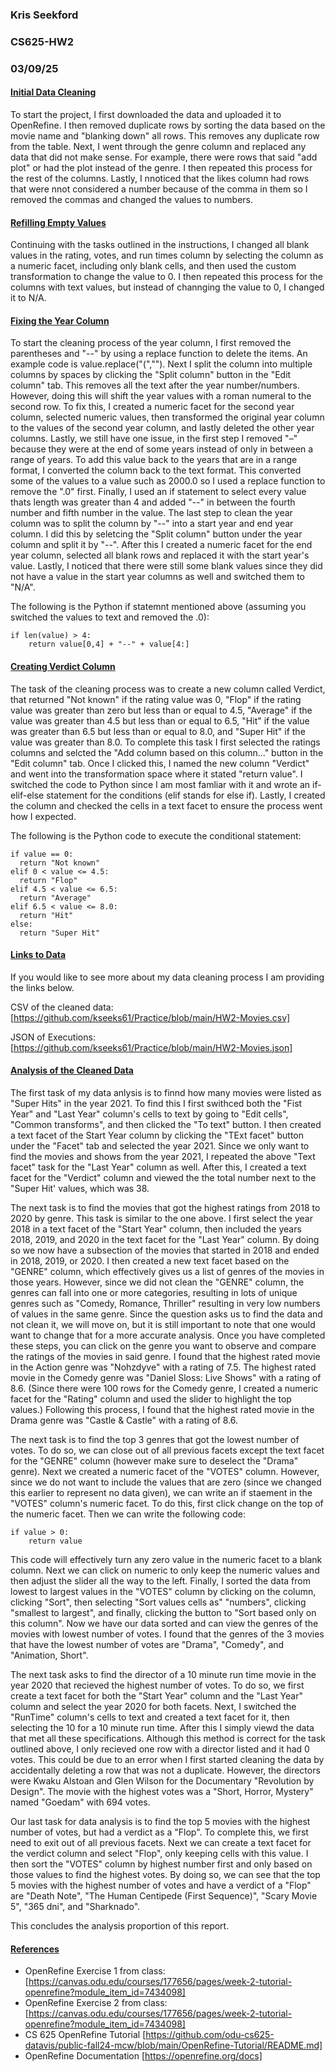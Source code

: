 ### Kris Seekford
### CS625-HW2
### 03/09/25

#### <ins>Initial Data Cleaning
To start the project, I first downloaded the data and uploaded it to OpenRefine. I then removed duplicate rows by sorting the data based on the movie name and "blanking down" all rows. This removes any duplicate row from the table. Next, I went through the genre column and replaced any data that did not make sense. For example, there were rows that said "add plot" or had the plot instead of the genre. I then repeated this process for the rest of the columns. Lastly, I nnoticed that the likes column had rows that were nnot considered a number because of the comma in them so I removed the commas and changed the values to numbers.

#### <ins>Refilling Empty Values
Continuing with the tasks outlined in the instructions, I changed all blank values in the rating, votes, and run times column by selecting the column as a numeric facet, including only blank cells, and then used the custom transformation to change the value to 0. I then repeated this process for the columns with text values, but instead of channging the value to 0, I changed it to N/A.


#### <ins>Fixing the Year Column
To start the cleaning process of the year column, I first removed the parentheses and "--" by using a replace function to delete the items. An example code is value.replace("(",""). Next I split the column into multiple columns by spaces by clicking the "Split column" button in the "Edit column" tab. This removes all the text after the year number/numbers. However, doing this will shift the year values with a roman numeral to the second row. To fix this, I created a numeric facet for the second year column, selected numeric values, then transformed the original year column to the values of the second year column, and lastly deleted the other year columns. Lastly, we still have one issue, in the first step I removed "–" because they were at the end of some years instead of only in between a range of years. To add this value back to the years that are in a range format, I converted the column back to the text format. This converted some of the values to a value such as 2000.0 so I used a replace function to remove the ".0" first. Finally, I used an if statement to select every value thats length was greater than 4 and added "--" in between the fourth number and fifth number in the value. The last step to clean the year column was to split the column by "--" into a start year and end year column. I did this by seletcing the "Split column" button under the year column and split it by "--". After this I created a numeric facet for the end year column, selected all blank rows and replaced it with the start year's value. Lastly, I noticed that there were still some blank values since they did not have a value in the start year columns as well and switched them to "N/A".

The following is the Python if statemnt mentioned above (assuming you switched the values to text and removed the .0):

    if len(value) > 4:
        return value[0,4] + "--" + value[4:]


#### <ins>Creating Verdict Column
The task of the cleaning process was to create a new column called Verdict, that returned "Not known" if the rating value was 0, "Flop" if the rating value was greater than zero but less than or equal to 4.5, "Average" if the value was greater than 4.5 but less than or equal to 6.5, "Hit" if the value was greater than 6.5 but less than or equal to 8.0, and "Super Hit" if the value was greater than 8.0. To complete this task I first selected the ratings columns and selcted the "Add column based on this column..." button in the "Edit column" tab. Once I clicked this, I named the new column "Verdict" and went into the transformation space where it stated "return value". I switched the code to Python since I am most famliar with it and wrote an if-elif-else statement for the conditions (elif stands for else if). Lastly, I created the column and checked the cells in a text facet to ensure the process went how I expected.

The following is the Python code to execute the conditional statement:


    if value == 0:
      return "Not known"
    elif 0 < value <= 4.5:
      return "Flop"
    elif 4.5 < value <= 6.5:
      return "Average"
    elif 6.5 < value <= 8.0:
      return "Hit"
    else:
      return "Super Hit"


#### <ins>Links to Data
If you would like to see more about my data cleaning process I am providing the links below.

CSV of the cleaned data: 
[https://github.com/kseeks61/Practice/blob/main/HW2-Movies.csv]

JSON of Executions:
[https://github.com/kseeks61/Practice/blob/main/HW2-Movies.json]


#### <ins>Analysis of the Cleaned Data
The first task of my data anlysis is to finnd how many movies were listed as "Super Hits" in the year 2021. To find this I first swithced both the "Fist Year" and "Last Year" column's cells to text by going to "Edit cells", "Common transforms", and then clicked the "To text" button. I then created a text facet of the Start Year column by clicking the "TExt facet" button under the "Facet" tab and selected the year 2021. Since we only want to find the movies and shows from the year 2021, I repeated the above "Text facet" task for the "Last Year" column as well. After this, I created a text facet for the "Verdict" column and viewed the the total number next to the "Super Hit' values, which was 38.

The next task is to find the movies that got the highest ratings from 2018 to 2020 by genre. This task is similar to the one above. I first select the year 2018 in a text facet of the "Start Year" column, then included the years 2018, 2019, and 2020 in the text facet for the "Last Year" column. By doing so we now have a subsection of the movies that started in 2018 and ended in 2018, 2019, or 2020. I then created a new text facet based on the "GENRE" column, which effectively gives us a list of genres of the movies in those years. However, since we did not clean the "GENRE" column, the genres can fall into one or more categories, resulting in lots of unique genres such as "Comedy, Romance, Thriller" resulting in very low numbers of values in the same genre. Since the question asks us to find the data and not clean it, we will move on, but it is still important to note that one would want to change that for a more accurate analysis. Once you have completed these steps, you can click on the genre you want to observe and compare the ratings of the movies in said genre. I found that the highest rated movie in the Action genre was "Nohzdyve" with a rating of 7.5. The highest rated movie in the Comedy genre was "Daniel Sloss: Live Shows" with a rating of 8.6. (Since there were 100 rows for the Comedy genre, I created a numeric facet for the "Rating" column and used the slider to highlight the top values.) Following this process, I found that the highest rated movie in the Drama genre was "Castle & Castle" with a rating of 8.6.

The next task is to find the top 3 genres that got the lowest number of votes. To do so, we can close out of all previous facets except the text facet for the "GENRE" column (however make sure to deselect the "Drama" genre). Next we created a numeric facet of the "VOTES" column. However, since we do not want to include the values that are zero (since we changed this earlier to represent no data given), we can write an if staement in the "VOTES" column's numeric facet. To do this, first click change on the top of the numeric facet. Then we can write the following code:

    if value > 0:
        return value

This code will effectively turn any zero value in the numeric facet to a blank column. Next we can click on numeric to only keep the numeric values and then adjust the slider all the way to the left. Finally, I sorted the data from lowest to largest values in the "VOTES" column by clicking on the column, clicking "Sort", then selecting "Sort values cells as" "numbers", clicking "smallest to largest", and finally, clicking the button to "Sort based only on this column". Now we have our data sorted and can view the genres of the movies with lowest number of votes. I found that the genres of the 3 movies that have the lowest number of votes are "Drama", "Comedy", and "Animation, Short".

The next task asks to find the director of a 10 minute run time movie in the year 2020 that recieved the highest number of votes. To do so, we first create a text facet for both the "Start Year" column and the "Last Year" column and select the year 2020 for both facets. Next, I switched the "RunTime" column's cells to text and created a text facet for it, then selecting the 10 for a 10 minute run time. After this I simply viewd the data that met all these specifications. Although this method is correct for the task outlined above, I only recieved one row with a director listed and it had 0 votes. This could be due to an error when I first started cleaning the data by accidentally deleting a row that was not a duplicate. However, the directors were Kwaku Alstoan and Glen Wilson for the Documentary "Revolution by Design". The movie with the highest votes was a "Short, Horror, Mystery" named "Goedam" with 694 votes.

Our last task for data analysis is to find the top 5 movies with the highest number of votes, but had a verdict as a "Flop". To complete this, we first need to exit out of all previous facets. Next we can create a text facet for the verdict column and select "Flop", only keeping cells with this value. I then sort the "VOTES" column by highest number first and only based on those values to find the highest votes. By doing so, we can see that the top 5 movies with the highest number of votes and have a verdict of a "Flop" are "Death Note", "The Human Centipede (First Sequence)", "Scary Movie 5", "365 dni", and "Sharknado". 

This concludes the analysis proportion of this report.


#### <ins>References
* OpenRefine Exercise 1 from class: [https://canvas.odu.edu/courses/177656/pages/week-2-tutorial-openrefine?module_item_id=7434098]
* OpenRefine Exercise 2 from class: [https://canvas.odu.edu/courses/177656/pages/week-2-tutorial-openrefine?module_item_id=7434098]
* CS 625 OpenRefine Tutorial [https://github.com/odu-cs625-datavis/public-fall24-mcw/blob/main/OpenRefine-Tutorial/README.md]
* OpenRefine Documentation [https://openrefine.org/docs]
